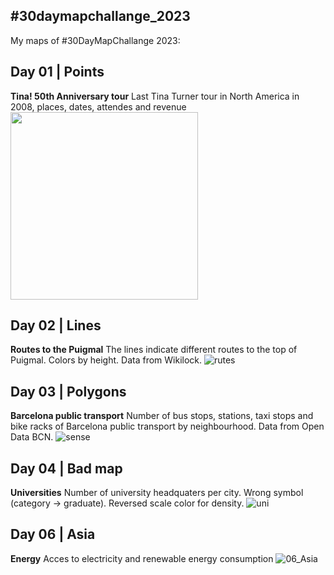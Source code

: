 ## \#30daymapchallange_2023

My maps of \#30DayMapChallange 2023:

## Day 01 \| Points

**Tina! 50th Anniversary tour** Last Tina Turner tour in North America in 2008, places, dates, attendes and revenue
<img src="https://github.com/tuskjant/30daymapchallange_2023/assets/151870795/8843c7f0-34c0-4cdf-81e3-d4efdd472119" width="300">

## Day 02 \| Lines
**Routes to the Puigmal** The lines indicate different routes to the top of Puigmal. Colors by height. Data from Wikilock.
![rutes](https://github.com/tuskjant/30daymapchallange_2023/assets/151870795/4fc7538a-7a2f-4e8b-9694-5b06f9426c85|width=500)

## Day 03 \| Polygons
**Barcelona public transport** Number of bus stops, stations, taxi stops and bike racks of Barcelona public transport by neighbourhood. Data from Open Data BCN.
![sense](https://github.com/tuskjant/30daymapchallange_2023/assets/151870795/4adccf86-2cad-40d0-824e-2082c4bdf15c|width=300)

## Day 04 \| Bad map
**Universities** Number of university headquaters per city. Wrong symbol (category -> graduate). Reversed scale color for density.
![uni](https://github.com/tuskjant/30daymapchallange_2023/assets/151870795/41e1c28d-c693-4eb7-94e4-01fd6836d7d1|width=500)

## Day 06 \| Asia
**Energy** Acces to electricity and renewable energy consumption
![06_Asia](https://github.com/tuskjant/30daymapchallange_2023/assets/151870795/911d9ae4-d812-49b7-a40f-6117111179bb=250x250)







